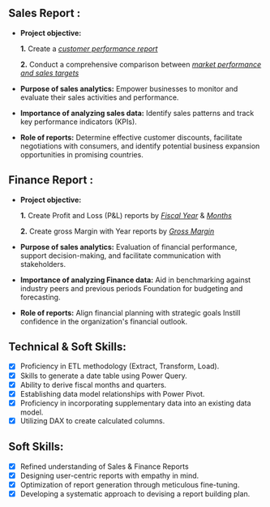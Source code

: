 ## Sales Report :


- **Project objective:** 

    **1.** Create a _[customer performance report](https://github.com/savez2223/Atliq-Hardware-Report/blob/main/customer%20Sales%20Report.pdf)_ 

    **2.** Conduct a comprehensive comparison between _[market performance and sales targets](https://github.com/savez2223/Atliq-Hardware-Report/blob/main/Market%20performance%20vs%20Target.pdf)_

- **Purpose of sales analytics:** Empower businesses to monitor and evaluate their sales activities and performance.

- **Importance of analyzing sales data:** Identify sales patterns and track key performance indicators (KPIs).

- **Role of reports:** Determine effective customer discounts, facilitate negotiations with consumers, and identify potential business expansion opportunities in promising countries.


## Finance Report :

- **Project objective:** 

    **1.** Create Profit and Loss (P&L) reports by _[Fiscal Year](https://github.com/savez2223/Atliq-Hardware-Report/blob/main/P%20%26%20L%20by%20Year.pdf)_ & _[Months](https://github.com/savez2223/Atliq-Hardware-Report/blob/main/P%20%26%20L%20Month%20with%20Quarter.pdf)_ 

   **2.** Create gross Margin with Year reports by _[Gross Margin](https://github.com/savez2223/Atliq-Hardware-Report/blob/main/Report%202.pdf)_

- **Purpose of sales analytics:** Evaluation of financial performance, support decision-making, and facilitate communication with stakeholders.

- **Importance of analyzing Finance data:** Aid in benchmarking against industry peers and previous periods Foundation for budgeting and forecasting.

- **Role of reports:** Align financial planning with strategic goals Instill confidence in the organization's financial outlook.


## Technical & Soft Skills:
- [x]	Proficiency in ETL methodology (Extract, Transform, Load).
- [x]	Skills to generate a date table using Power Query.
- [x]	Ability to derive fiscal months and quarters.
- [x]	Establishing data model relationships with Power Pivot.
- [x]	Proficiency in incorporating supplementary data into an existing data model.
- [x]	Utilizing DAX to create calculated columns.

## Soft Skills:
- [x]	Refined understanding of Sales & Finance Reports
- [x]	Designing user-centric reports with empathy in mind.
- [x]	Optimization of report generation through meticulous fine-tuning.
- [x]	Developing a systematic approach to devising a report building plan.
